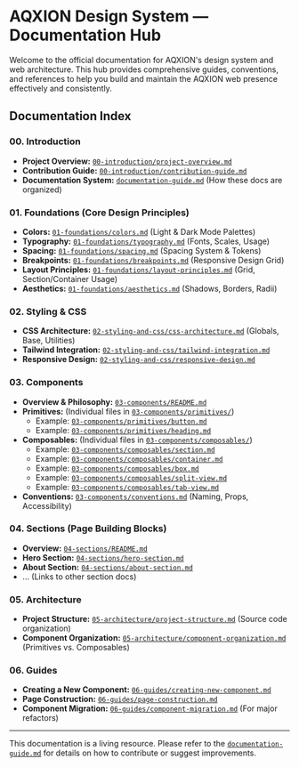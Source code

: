 # AQXION Design System — Documentation Hub

Welcome to the official documentation for AQXION's design system and web architecture. This hub provides comprehensive guides, conventions, and references to help you build and maintain the AQXION web presence effectively and consistently.

## Documentation Index

### 00. Introduction
-   **Project Overview:** [`00-introduction/project-overview.md`](./00-introduction/project-overview.md)
-   **Contribution Guide:** [`00-introduction/contribution-guide.md`](./00-introduction/contribution-guide.md)
-   **Documentation System:** [`documentation-guide.md`](./documentation-guide.md) (How these docs are organized)

### 01. Foundations (Core Design Principles)
-   **Colors:** [`01-foundations/colors.md`](./01-foundations/colors.md) (Light & Dark Mode Palettes)
-   **Typography:** [`01-foundations/typography.md`](./01-foundations/typography.md) (Fonts, Scales, Usage)
-   **Spacing:** [`01-foundations/spacing.md`](./01-foundations/spacing.md) (Spacing System & Tokens)
-   **Breakpoints:** [`01-foundations/breakpoints.md`](./01-foundations/breakpoints.md) (Responsive Design Grid)
-   **Layout Principles:** [`01-foundations/layout-principles.md`](./01-foundations/layout-principles.md) (Grid, Section/Container Usage)
-   **Aesthetics:** [`01-foundations/aesthetics.md`](./01-foundations/aesthetics.md) (Shadows, Borders, Radii)

### 02. Styling & CSS
-   **CSS Architecture:** [`02-styling-and-css/css-architecture.md`](./02-styling-and-css/css-architecture.md) (Globals, Base, Utilities)
-   **Tailwind Integration:** [`02-styling-and-css/tailwind-integration.md`](./02-styling-and-css/tailwind-integration.md)
-   **Responsive Design:** [`02-styling-and-css/responsive-design.md`](./02-styling-and-css/responsive-design.md)

### 03. Components
-   **Overview & Philosophy:** [`03-components/README.md`](./03-components/README.md)
-   **Primitives:** (Individual files in [`03-components/primitives/`](./03-components/primitives/))
    -   Example: [`03-components/primitives/button.md`](./03-components/primitives/button.md)
    -   Example: [`03-components/primitives/heading.md`](./03-components/primitives/heading.md)
-   **Composables:** (Individual files in [`03-components/composables/`](./03-components/composables/))
    -   Example: [`03-components/composables/section.md`](./03-components/composables/section.md)
    -   Example: [`03-components/composables/container.md`](./03-components/composables/container.md)
    -   Example: [`03-components/composables/box.md`](./03-components/composables/box.md)
    -   Example: [`03-components/composables/split-view.md`](./03-components/composables/split-view.md)
    -   Example: [`03-components/composables/tab-view.md`](./03-components/composables/tab-view.md)
-   **Conventions:** [`03-components/conventions.md`](./03-components/conventions.md) (Naming, Props, Accessibility)

### 04. Sections (Page Building Blocks)
-   **Overview:** [`04-sections/README.md`](./04-sections/README.md)
-   **Hero Section:** [`04-sections/hero-section.md`](./04-sections/hero-section.md)
-   **About Section:** [`04-sections/about-section.md`](./04-sections/about-section.md)
-   ... (Links to other section docs)

### 05. Architecture
-   **Project Structure:** [`05-architecture/project-structure.md`](./05-architecture/project-structure.md) (Source code organization)
-   **Component Organization:** [`05-architecture/component-organization.md`](./05-architecture/component-organization.md) (Primitives vs. Composables)

### 06. Guides
-   **Creating a New Component:** [`06-guides/creating-new-component.md`](./06-guides/creating-new-component.md)
-   **Page Construction:** [`06-guides/page-construction.md`](./06-guides/page-construction.md)
-   **Component Migration:** [`06-guides/component-migration.md`](./06-guides/component-migration.md) (For major refactors)

---

This documentation is a living resource. Please refer to the [`documentation-guide.md`](./documentation-guide.md) for details on how to contribute or suggest improvements.
